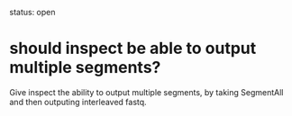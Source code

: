 status: open
# should inspect be able to output multiple segments?

Give inspect the ability to output multiple segments,
by taking SegmentAll and then outputing interleaved 
fastq.
